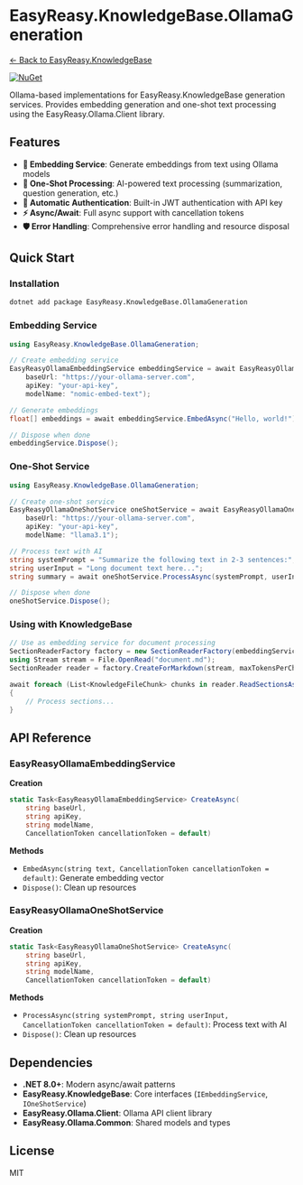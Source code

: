 # EasyReasy.KnowledgeBase.OllamaGeneration

[← Back to EasyReasy.KnowledgeBase](../README.md)

[![NuGet](https://img.shields.io/badge/nuget-EasyReasy.KnowledgeBase.OllamaGeneration-blue.svg)](https://www.nuget.org/packages/EasyReasy.KnowledgeBase.OllamaGeneration)

Ollama-based implementations for EasyReasy.KnowledgeBase generation services. Provides embedding generation and one-shot text processing using the EasyReasy.Ollama.Client library.

## Features

- **🧠 Embedding Service**: Generate embeddings from text using Ollama models
- **🎯 One-Shot Processing**: AI-powered text processing (summarization, question generation, etc.)
- **🔐 Automatic Authentication**: Built-in JWT authentication with API key
- **⚡ Async/Await**: Full async support with cancellation tokens
- **🛡️ Error Handling**: Comprehensive error handling and resource disposal

## Quick Start

### Installation

```bash
dotnet add package EasyReasy.KnowledgeBase.OllamaGeneration
```

### Embedding Service

```csharp
using EasyReasy.KnowledgeBase.OllamaGeneration;

// Create embedding service
EasyReasyOllamaEmbeddingService embeddingService = await EasyReasyOllamaEmbeddingService.CreateAsync(
    baseUrl: "https://your-ollama-server.com",
    apiKey: "your-api-key", 
    modelName: "nomic-embed-text");

// Generate embeddings
float[] embeddings = await embeddingService.EmbedAsync("Hello, world!");

// Dispose when done
embeddingService.Dispose();
```

### One-Shot Service

```csharp
using EasyReasy.KnowledgeBase.OllamaGeneration;

// Create one-shot service  
EasyReasyOllamaOneShotService oneShotService = await EasyReasyOllamaOneShotService.CreateAsync(
    baseUrl: "https://your-ollama-server.com",
    apiKey: "your-api-key",
    modelName: "llama3.1");

// Process text with AI
string systemPrompt = "Summarize the following text in 2-3 sentences:";
string userInput = "Long document text here...";
string summary = await oneShotService.ProcessAsync(systemPrompt, userInput);

// Dispose when done
oneShotService.Dispose();
```

### Using with KnowledgeBase

```csharp
// Use as embedding service for document processing
SectionReaderFactory factory = new SectionReaderFactory(embeddingService, tokenizer);
using Stream stream = File.OpenRead("document.md");
SectionReader reader = factory.CreateForMarkdown(stream, maxTokensPerChunk: 100, maxTokensPerSection: 1000);

await foreach (List<KnowledgeFileChunk> chunks in reader.ReadSectionsAsync())
{
    // Process sections...
}
```

## API Reference

### EasyReasyOllamaEmbeddingService

**Creation**
```csharp
static Task<EasyReasyOllamaEmbeddingService> CreateAsync(
    string baseUrl, 
    string apiKey, 
    string modelName, 
    CancellationToken cancellationToken = default)
```

**Methods**
- `EmbedAsync(string text, CancellationToken cancellationToken = default)`: Generate embedding vector
- `Dispose()`: Clean up resources

### EasyReasyOllamaOneShotService  

**Creation**
```csharp
static Task<EasyReasyOllamaOneShotService> CreateAsync(
    string baseUrl,
    string apiKey, 
    string modelName,
    CancellationToken cancellationToken = default)
```

**Methods**
- `ProcessAsync(string systemPrompt, string userInput, CancellationToken cancellationToken = default)`: Process text with AI
- `Dispose()`: Clean up resources

## Dependencies

- **.NET 8.0+**: Modern async/await patterns
- **EasyReasy.KnowledgeBase**: Core interfaces (`IEmbeddingService`, `IOneShotService`)  
- **EasyReasy.Ollama.Client**: Ollama API client library
- **EasyReasy.Ollama.Common**: Shared models and types

## License

MIT